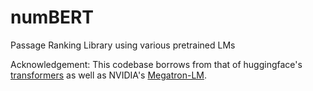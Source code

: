 # numBERT

Passage Ranking Library using various pretrained LMs

Acknowledgement: This codebase borrows from that of huggingface's [transformers](https://github.com/huggingface/transformers) as well as NVIDIA's [Megatron-LM](https://github.com/NVIDIA/Megatron-LM).